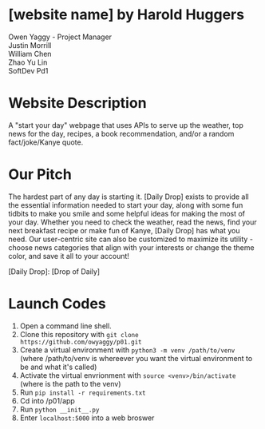 # [website name] by Harold Huggers
Owen Yaggy - Project Manager
<br>
Justin Morrill
<br>
William Chen
<br>
Zhao Yu Lin
<br>
SoftDev Pd1

# Website Description
A "start your day" webpage that uses APIs to serve up the weather, top news for the day, recipes, a book recommendation, and/or a random fact/joke/Kanye quote.

# Our Pitch
The hardest part of any day is starting it. [Daily Drop] exists to provide all the essential information needed to start your day, along with some fun tidbits to make you smile and some helpful ideas for making the most of your day. Whether you need to check the weather, read the news, find your next breakfast recipe or make fun of Kanye, [Daily Drop] has what you need. Our user-centric site can also be customized to maximize its utility - choose news categories that align with your interests or change the theme color, and save it all to your account!

[Daily Drop]: [Drop of Daily]

# Launch Codes
1. Open a command line shell.
2. Clone this repository with `git clone https://github.com/owyaggy/p01.git`
4. Create a virtual environment with `python3 -m venv /path/to/venv` (where /path/to/venv is whereever you want the virtual environment to be and what it's called)
6. Activate the virtual envrionment with `source <venv>/bin/activate` (where <venv> is the path to the venv)
7. Run `pip install -r requirements.txt`
8. Cd into /p01/app
9. Run `python __init__.py`
10. Enter `localhost:5000` into a web broswer
